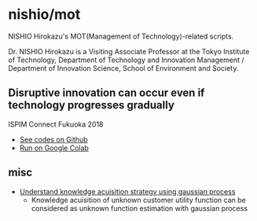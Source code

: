 # nishio/mot
NISHIO Hirokazu's MOT(Management of Technology)-related scripts.

Dr. NISHIO Hirokazu is a Visiting Associate Professor at the Tokyo Institute of Technology, Department of Technology and Innovation Management / Department of Innovation Science, School of Environment and Society.

## Disruptive innovation can occur even if technology progresses gradually

ISPIM Connect Fukuoka 2018

- [See codes on Github](https://github.com/nishio/mot/blob/master/DisruptiveInnovation.ipynb)
- [Run on Google Colab](https://colab.research.google.com/github/nishio/mot/blob/master/DisruptiveInnovation.ipynb)


## misc

- [Understand knowledge acuisition strategy using gaussian process](https://colab.research.google.com/drive/19VwnRO2hQ8EFflhxl8nmIFhikIHklbMd)
  - Knowledge acuisition of unknown customer utility function can be considered as unknown function estimation with gaussian process
